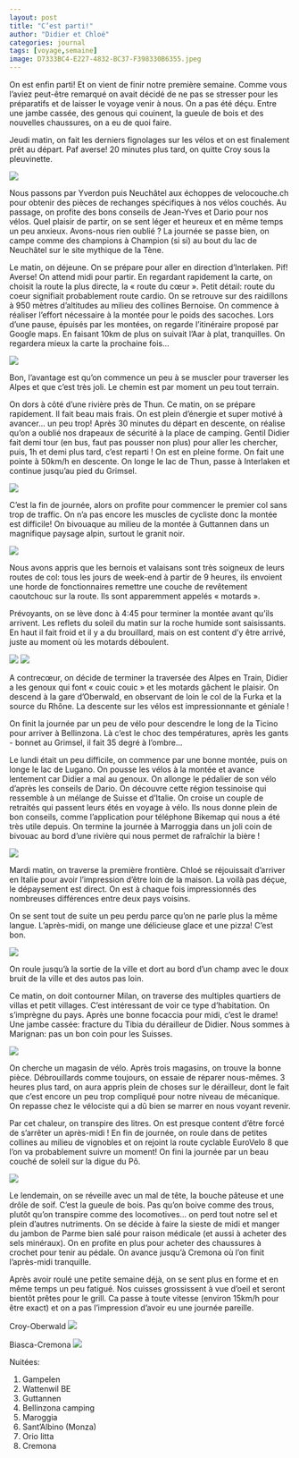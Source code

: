 ```yaml
---
layout: post
title: "C’est parti!"
author: "Didier et Chloé"
categories: journal
tags: [voyage,semaine]
image: D7333BC4-E227-4832-BC37-F398330B6355.jpeg
---
```


On est enfin parti! Et on vient de finir notre première semaine. Comme vous l’aviez peut-être remarqué on avait décidé de ne pas se stresser pour les préparatifs et de laisser le voyage venir à nous. On a pas été déçu. Entre une jambe cassée, des genous qui couinent, la gueule de bois et des nouvelles chaussures, on a eu de quoi faire.

Jeudi matin, on fait les derniers fignolages sur les vélos et on est finalement prêt au départ. Paf averse! 20 minutes plus tard, on quitte Croy sous la pleuvinette.

<img src="/assets/img/8DD2E91C-6EEF-4DE0-A60D-9D23BCCC8107.jpeg">

Nous passons par Yverdon puis Neuchâtel aux échoppes de velocouche.ch pour obtenir des pièces de rechanges spécifiques à nos vélos couchés. Au passage, on profite des bons conseils de Jean-Yves et Dario pour nos vélos. Quel plaisir de partir, on se sent léger et heureux et en même temps un peu anxieux. Avons-nous rien oublié ?
La journée se passe bien, on campe comme des champions à Champion (si si) au bout du lac de Neuchâtel sur le site mythique de la Tène.

Le matin, on déjeune. On se prépare pour aller en direction d’Interlaken. Pif! Averse! On attend midi pour partir. En regardant rapidement la carte, on choisit la route la plus directe, la « route du cœur ». Petit détail: route du coeur signifiait probablement route cardio. On se retrouve sur des raidillons à 950 mètres d’altitudes au milieu des collines Bernoise. On commence à réaliser l’effort nécessaire à la montée pour le poids des sacoches. Lors d’une pause, épuisés par les montées, on regarde l’itinéraire proposé par Google maps. En faisant 10km de plus on suivait l’Aar à plat, tranquilles. On regardera mieux la carte la prochaine fois...

<img src="/assets/img/82145EE6-20F1-4632-86F0-74023453E473.jpeg">

Bon, l’avantage est qu’on commence un peu à se muscler pour traverser les Alpes et que c’est très joli. Le chemin est par moment un peu tout terrain. 

On dors à côté d’une rivière près de Thun. 
Ce matin, on se prépare rapidement. Il fait beau mais frais. On est plein d’énergie et super motivé à avancer... un peu trop!  Après 30 minutes du départ en descente, on réalise qu’on a oublié nos drapeaux de sécurité à la place de camping. Gentil Didier fait demi tour (en bus, faut pas pousser non plus) pour aller les chercher, puis, 1h et demi plus tard, c’est reparti ! On est en pleine forme. On fait une pointe à 50km/h en descente. On longe le lac de Thun, passe à Interlaken et continue jusqu’au pied du Grimsel. 

<img src="/assets/img/EC464E89-1473-4517-BD57-176734A92297.jpeg">

C’est la fin de journée, alors on profite pour commencer le premier col sans trop de traffic. On n’a pas encore les muscles de cycliste donc la montée est difficile!
On bivouaque au milieu de la montée à Guttannen dans un magnifique paysage alpin, surtout le granit noir.

<img src="/assets/img/379E58EB-EF5E-45AE-BC7C-4708A8C6092B.jpeg">

Nous avons appris que les bernois et valaisans sont très soigneux de leurs routes de col: tous les jours de week-end à partir de 9 heures, ils envoient une horde de fonctionnaires remettre une couche de revêtement caoutchouc sur la route. Ils sont apparemment appelés « motards ».

Prévoyants, on se lève donc à 4:45 pour terminer la montée avant qu’ils arrivent. Les reflets du soleil du matin sur la roche humide sont saisissants. En haut il fait froid et il y a du brouillard, mais on est content d’y être arrivé, juste au moment où les motards déboulent.

<img src="/assets/img/89C5678B-8514-4B20-B7F7-531104AD97EE.jpeg">

<img src="/assets/img/8F8EB264-AC55-4626-8C96-11E82EB855CD.jpeg">

A contrecœur, on décide de terminer la traversée des Alpes en Train, Didier a les genoux qui font « couic couic » et les motards gâchent le plaisir. On descend à la gare d’Oberwald, en observant de loin le col de la Furka et la source du Rhône. La descente sur les vélos est impressionnante et géniale !

On finit la journée par un peu de vélo pour descendre le long de la Ticino pour arriver à Bellinzona. Là c’est le choc des températures, après les gants - bonnet au Grimsel, il fait 35 degré à l’ombre...

Le lundi était un peu difficile, on commence par une bonne montée, puis on longe le lac de Lugano. On pousse les vélos à la montée et avance lentement car Didier a mal au genoux. On allonge le pédalier de son vélo d’après les conseils de Dario. On découvre cette région tessinoise qui ressemble à un mélange de Suisse et d’Italie. On croise un couple de retraités qui passent leurs étés en voyage à vélo. Ils nous donne plein de bon conseils, comme l’application pour téléphone Bikemap qui nous a été très utile depuis. 
On termine la journée à Marroggia dans un joli coin de bivouac au bord d’une rivière qui nous permet de rafraîchir la bière !

<img src="/assets/img/7B492C31-B53F-47C2-9B09-78251D90695D.jpeg">

Mardi matin, on traverse la première frontière. Chloé se réjouissait d’arriver en Italie pour avoir l’impression d’être loin de la maison. La voilà pas déçue, le dépaysement est direct. On est à chaque fois impressionnés des nombreuses différences entre deux pays voisins.

On se sent tout de suite un peu perdu parce qu’on ne parle plus la même langue. L’après-midi, on mange une délicieuse glace et une pizza! C’est bon. 

<img src="/assets/img/B8B86656-AF29-4F94-ACFA-16F65F140F3F.jpeg">

On roule jusqu’à la sortie de la ville et dort au bord d’un champ avec le doux bruit de la ville et des autos pas loin.

Ce matin, on doit contourner Milan, on traverse des multiples quartiers de villas et petit villages. C’est intéressant de voir ce type d’habitation. On s’imprègne du pays. Après une bonne focaccia pour midi, c’est le drame! Une jambe cassée: fracture du Tibia du dérailleur de Didier. Nous sommes à Marignan: pas un bon coin pour les Suisses.

<img src="/assets/img/D5FC3B7A-6671-4200-BDE7-52F0062CDCA1.jpeg">

On cherche un magasin de vélo. Après trois magasins, on trouve la bonne pièce. Débrouillards comme toujours, on essaie de réparer nous-mêmes. 3 heures plus tard, on aura appris plein de choses sur le dérailleur, dont le fait que c’est encore un peu trop compliqué pour notre niveau de mécanique. On repasse chez le vélociste qui a dû bien se marrer en nous voyant revenir.

Par cet chaleur, on transpire des litres. On est presque content d’être forcé de s’arrêter un après-midi ! En fin de journée, on roule dans de petites collines au milieu de vignobles et on rejoint la route cyclable EuroVelo 8 que l’on va probablement suivre un moment!
On fini la journée par un beau couché de soleil sur la digue du Pô.

<img src="/assets/img/94CF81AF-CFB3-4F5F-B587-3CFADDA5C43A.jpeg">

Le lendemain, on se réveille avec un mal de tête, la bouche pâteuse et une drôle de soif. C’est la gueule de bois. Pas qu’on boive comme des trous, plutôt qu’on transpire comme des locomotives... on perd tout notre sel et plein d’autres nutriments. On se décide à faire la sieste de midi et manger du jambon de Parme bien salé pour raison médicale (et aussi à acheter des sels minéraux). On en profite en plus pour acheter des chaussures à crochet pour tenir au pédale.
On avance jusqu’à Cremona où l’on finit l’après-midi tranquille.

Après avoir roulé une petite semaine déjà, on se sent plus en forme et en même temps un peu fatigué. Nos cuisses grossissent à vue d’oeil et seront bientôt prêtes pour le grill. Ca passe à toute vitesse (environ 15km/h pour être exact) et on a pas l’impression d’avoir eu une journée pareille.

Croy-Oberwald
<img src="/assets/img/BF557164-DC47-4A63-9662-A381CC44F286.png">

Biasca-Cremona
<img src="/assets/img/D49E6D2E-BDA0-486E-92C3-38BCF72666E7.png">

Nuitées:
1. Gampelen
2. Wattenwil BE
3. Guttannen
4. Bellinzona camping
5. Maroggia
6. Sant’Albino (Monza)
7. Orio litta
8. Cremona
